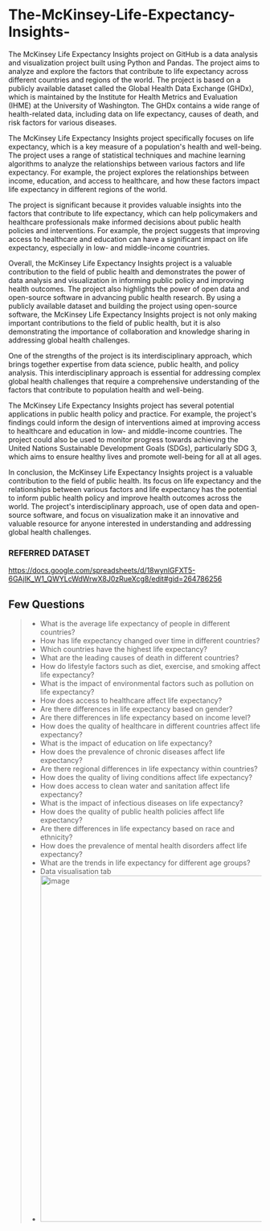 # The-McKinsey-Life-Expectancy-Insights-
The McKinsey Life Expectancy Insights project on GitHub is a data analysis and visualization project built using Python and Pandas. The project aims to analyze and explore the factors that contribute to life expectancy across different countries and regions of the world. 
The project is based on a publicly available dataset called the Global Health Data Exchange (GHDx), which is maintained by the Institute for Health Metrics and Evaluation (IHME) at the University of Washington. The GHDx contains a wide range of health-related data, including data on life expectancy, causes of death, and risk factors for various diseases.

The McKinsey Life Expectancy Insights project specifically focuses on life expectancy, which is a key measure of a population's health and well-being. The project uses a range of statistical techniques and machine learning algorithms to analyze the relationships between various factors and life expectancy. For example, the project explores the relationships between income, education, and access to healthcare, and how these factors impact life expectancy in different regions of the world.

The project is significant because it provides valuable insights into the factors that contribute to life expectancy, which can help policymakers and healthcare professionals make informed decisions about public health policies and interventions. For example, the project suggests that improving access to healthcare and education can have a significant impact on life expectancy, especially in low- and middle-income countries.

Overall, the McKinsey Life Expectancy Insights project is a valuable contribution to the field of public health and demonstrates the power of data analysis and visualization in informing public policy and improving health outcomes.
The project also highlights the power of open data and open-source software in advancing public health research. By using a publicly available dataset and building the project using open-source software, the McKinsey Life Expectancy Insights project is not only making important contributions to the field of public health, but it is also demonstrating the importance of collaboration and knowledge sharing in addressing global health challenges.

One of the strengths of the project is its interdisciplinary approach, which brings together expertise from data science, public health, and policy analysis. This interdisciplinary approach is essential for addressing complex global health challenges that require a comprehensive understanding of the factors that contribute to population health and well-being.

The McKinsey Life Expectancy Insights project has several potential applications in public health policy and practice. For example, the project's findings could inform the design of interventions aimed at improving access to healthcare and education in low- and middle-income countries. The project could also be used to monitor progress towards achieving the United Nations Sustainable Development Goals (SDGs), particularly SDG 3, which aims to ensure healthy lives and promote well-being for all at all ages.

In conclusion, the McKinsey Life Expectancy Insights project is a valuable contribution to the field of public health. Its focus on life expectancy and the relationships between various factors and life expectancy has the potential to inform public health policy and improve health outcomes across the world. The project's interdisciplinary approach, use of open data and open-source software, and focus on visualization make it an innovative and valuable resource for anyone interested in understanding and addressing global health challenges.
### REFERRED DATASET 
https://docs.google.com/spreadsheets/d/18wynlGFXT5-6GAjIK_W1_QWYLcWdWrwX8J0zRueXcg8/edit#gid=264786256
## Few Questions
>- What is the average life expectancy of people in different countries?
>- How has life expectancy changed over time in different countries?
>- Which countries have the highest life expectancy?
>- What are the leading causes of death in different countries?
>- How do lifestyle factors such as diet, exercise, and smoking affect life expectancy?
>- What is the impact of environmental factors such as pollution on life expectancy?
>- How does access to healthcare affect life expectancy?
>- Are there differences in life expectancy based on gender?
>- Are there differences in life expectancy based on income level?
>- How does the quality of healthcare in different countries affect life expectancy?
>- What is the impact of education on life expectancy?
>- How does the prevalence of chronic diseases affect life expectancy?
>- Are there regional differences in life expectancy within countries?
>- How does the quality of living conditions affect life expectancy?
>- How does access to clean water and sanitation affect life expectancy?
>- What is the impact of infectious diseases on life expectancy?
>- How does the quality of public health policies affect life expectancy?
>- Are there differences in life expectancy based on race and ethnicity?
>- How does the prevalence of mental health disorders affect life expectancy?
>- What are the trends in life expectancy for different age groups?
>- Data visualisation tab
>- <img width="689" alt="image" src="https://github.com/shivendra1-cyber/The-McKinsey-Life-Expectancy-Insights-/assets/68283342/0dec8a6d-d16c-42cd-9444-0ac08e8db86e">

